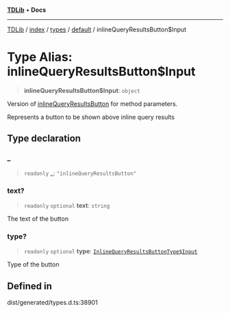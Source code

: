 [**TDLib**](../../../../../../README.md) • **Docs**

***

[TDLib](../../../../../../modules.md) / [index](../../../../../README.md) / [types](../../../README.md) / [default](../README.md) / inlineQueryResultsButton$Input

# Type Alias: inlineQueryResultsButton$Input

> **inlineQueryResultsButton$Input**: `object`

Version of [inlineQueryResultsButton](inlineQueryResultsButton-1.md) for method parameters.

Represents a button to be shown above inline query results

## Type declaration

### \_

> `readonly` **\_**: `"inlineQueryResultsButton"`

### text?

> `readonly` `optional` **text**: `string`

The text of the button

### type?

> `readonly` `optional` **type**: [`InlineQueryResultsButtonType$Input`](InlineQueryResultsButtonType$Input.md)

Type of the button

## Defined in

dist/generated/types.d.ts:38901
